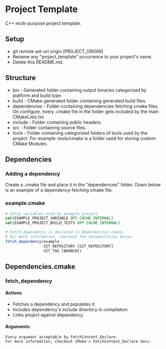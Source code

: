 # Project Template
C++ multi-purpose project template.

## Setup
* git remote set-url origin [PROJECT_ORIGIN]
* Rename any "project_template" occurrence to your project's name.
* Delete this README.md.

## Structure
* bin - Generated folder containing output binaries categorized by platform and build type.
* build - CMake-generated folder containing generated build files.
* dependencies - Folder containing dependencies-fetching cmake files. On configure, every .cmake file in the folder gets included by the main CMakeLists.txt.
* include - Folder containing public headers.
* src - Folder containing source files.
* tools - Folder containing categorized folders of tools used by the project. For example: tools/cmake is a folder used for storing custom CMake Modules.

## Dependencies
### Adding a dependency
Create a .cmake file and place it in the "dependencies" folder.
Down below is an example of a dependency-fetching cmake file.

### example.cmake
```cmake
# Setup variables used by example project.
set(EXAMPLE_PROJECT_VARIABLE OFF CACHE INTERNAL)
set(EXAMPLE_PROJECT_BUILD_TESTS OFF CACHE INTERNAL)

# fetch_dependency is declared in Dependencies.cmake.
# For more information, checkout the documentation below.
fetch_dependency(example
                 GIT_REPOSITORY [GIT_REPOSITORY]
                 GIT_TAG [BRANCH])
```

## Dependencies.cmake
### fetch_dependency
#### Actions
* Fetches a dependency and populates it.
* Includes dependency's include directory in compilation.
* Links project against dependency.

#### Arguments:
    Every argument acceptable by FetchContent_Declare.
    For more information, checkout CMake's FetchContent_Declare docs.

